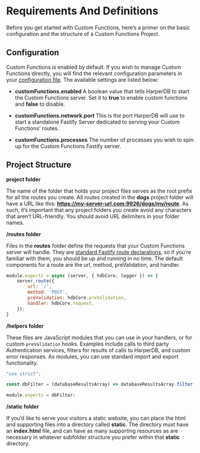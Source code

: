 # Requirements And Definitions
Before you get started with Custom Functions, here’s a primer on the basic configuration and the structure of a Custom Functions Project.

## Configuration
Custom Functions is enabled by default. If you wish to manage Custom Functions directly, you will find the relevant configuration parameters in your [configuration file](https://harperdb.io/docs/reference/configuration-file/). The available settings are listed below:



* **customFunctions.enabled**
   A boolean value that tells HarperDB to start the Custom Functions server. Set it to **true** to enable custom functions and **false** to disable.

* **customFunctions.network.port**
   This is the port HarperDB will use to start a standalone Fastify Server dedicated to serving your Custom Functions’ routes.


* **customFunctions.processes**
   The number of processes you wish to spin up for the Custom Functions Fastify server.

## Project Structure
**project folder**

The name of the folder that holds your project files serves as the root prefix for all the routes you create.  All routes created in the **dogs** project folder will have a URL like this: **https://my-server-url.com:9926/dogs/my/route**. As such, it’s important that any project folders you create avoid any characters that aren’t URL-friendly. You should avoid URL delimiters in your folder names.


**/routes folder**

Files in the **routes** folder define the requests that your Custom Functions server will handle. They are [standard Fastify route declarations](https://www.fastify.io/docs/latest/Routes/), so if you’re familiar with them, you should be up and running in no time. The default components for a route are the url, method, preValidation, and handler.

```javascript
module.exports = async (server, { hdbCore, logger }) => {
    server.route({
        url: '/',
        method: 'POST',
        preValidation: hdbCore.preValidation,
        handler: hdbCore.request,
    });
}
```

**/helpers folder**

These files are JavaScript modules that you can use in your handlers, or for custom `preValidation` hooks. Examples include calls to third party Authentication services, filters for results of calls to HarperDB, and custom error responses. As modules, you can use standard import and export functionality.

```javascript
"use strict";

const dbFilter = (databaseResultsArray) => databaseResultsArray.filter((result) => result.showToApi === true);

module.exports = dbFilter;
```

**/static folder**

If you’d like to serve your visitors a static website, you can place the html and supporting files into a directory called **static**. The directory must have an **index.html** file, and can have as many supporting resources as are necessary in whatever subfolder structure you prefer within that **static** directory.